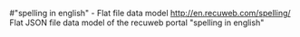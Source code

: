 #"spelling in english" - Flat file data model
http://en.recuweb.com/spelling/
Flat JSON file data model of the recuweb portal "spelling in english"
